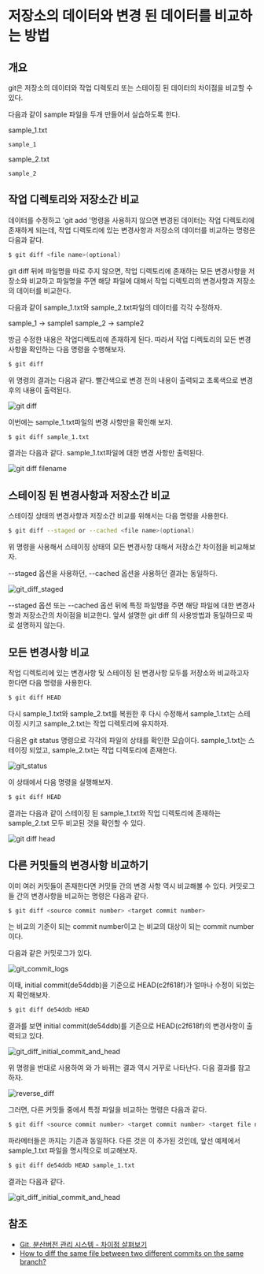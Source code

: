 # 저장소의 데이터와 변경 된 데이터를 비교하는 방법

## 개요

git은 저장소의 데이터와 작업 디렉토리 또는 스테이징 된 데이터의 차이점을 비교할 수 있다.

다음과 같이 sample 파일을 두개 만들어서 실습하도록 한다.

sample_1.txt
```
sample_1
```

sample_2.txt
```
sample_2
```

## 작업 디렉토리와 저장소간 비교

데이터를 수정하고 'git add <file name>'명령을 사용하지 않으면 변경된 데이터는 작업 디렉토리에 존재하게 되는데, 작업 디렉토리에 있는 변경사항과 저장소의 데이터를 비교하는 명령은 다음과 같다.

```bash
$ git diff <file name>(optional)
```

git diff 뒤에 파일명을 따로 주지 않으면, 작업 디렉토리에 존재하는 모든 변경사항을 저장소와 비교하고 파일명을 주면 해당 파일에 대해서 작업 디렉토리의 변경사항과 저장소의 데이터를 비교한다.

다음과 같이 sample_1.txt와 sample_2.txt파일의 데이터를 각각 수정하자.

sample_1 -> sample1
sample_2 -> sample2

방금 수정한 내용은 작업디렉토리에 존재하게 된다. 따라서 작업 디렉토리의 모든 변경 사항을 확인하는 다음 명령을 수행해보자.

```bash
$ git diff
```

위 명령의 결과는 다음과 같다. 빨간색으로 변경 전의 내용이 출력되고 초록색으로 변경 후의 내용이 출력된다.

![git diff](./git_diff.png)

이번에는 sample_1.txt파일의 변경 사항만을 확인해 보자.

```bash
$ git diff sample_1.txt
```

결과는 다음과 같다. sample_1.txt파일에 대한 변경 사항만 출력된다.

![git diff filename](./git_diff_sample_1.png)

## 스테이징 된 변경사항과 저장소간 비교

스테이징 상태의 변경사항과 저장소간 비교를 위해서는 다음 명령을 사용한다.

```bash
$ git diff --staged or --cached <file name>(optional)
```

위 명령을 사용해서 스테이징 상태의 모든 변경사항 대해서 저장소간 차이점을 비교해보자.

--staged 옵션을 사용하던, --cached 옵션을 사용하던 결과는 동일하다.

![git_diff_staged](./git_diff_staged.png)

--staged 옵션 또는 --cached 옵션 뒤에 특정 파일명을 주면 해당 파일에 대한 변경사항과 저장소간의 차이점을 비교한다.
앞서 설명한 git diff <file name>의 사용방법과 동일하므로 따로 설명하지 않는다.

## 모든 변경사항 비교

작업 디렉토리에 있는 변경사항 및 스테이징 된 변경사항 모두를 저장소와 비교하고자 한다면 다음 명령을 사용한다.

```bash
$ git diff HEAD
```

다시 sample_1.txt와 sample_2.txt를 복원한 후 다시 수정해서 sample_1.txt는 스테이징 시키고 sample_2.txt는 작업 디렉토리에 유지하자.

다음은 git status 명령으로 각각의 파일의 상태를 확인한 모습이다. sample_1.txt는 스테이징 되었고, sample_2.txt는 작업 디렉토리에 존재한다.

![git_status](./git_status.png)

이 상태에서 다음 명령을 실행해보자.

```bash
$ git diff HEAD
```

결과는 다음과 같이 스테이징 된 sample_1.txt와 작업 디렉토리에 존재하는 sample_2.txt 모두 비교된 것을 확인할 수 있다.

![git diff head](./git_diff_head.png)

## 다른 커밋들의 변경사항 비교하기

이미 여러 커밋들이 존재한다면 커밋들 간의 변경 사항 역시 비교해볼 수 있다.
커밋로그들 간의 변경사항을 비교하는 명령은 다음과 같다.

```bash
$ git diff <source commit number> <target commit number>
```

<source commit number>는 비교의 기준이 되는 commit number이고 <target commit number>는 비교의 대상이 되는 commit number이다.

다음과 같은 커밋로그가 있다.

![git_commit_logs](./commit_logs.png)

이때, initial commit(de54ddb)을 기준으로 HEAD(c2f618f)가 얼마나 수정이 되었는지 확인해보자.

```bash
$ git diff de54ddb HEAD
```

결과를 보면 initial commit(de54ddb)를 기존으로 HEAD(c2f618f)의 변경사항이 출력되고 있다.

![git_diff_initial_commit_and_head](./git_diff_initial_commit_and_head.png)

위 명령을 반대로 사용하여 <source commit number>와 <target commit number>가 바뀌는 결과 역시 거꾸로 나타난다. 다음 결과를 참고하자.

![reverse_diff](./reverse_diff.png)

그러면, 다른 커밋들 중에서 특정 파일을 비교하는 명령은 다음과 같다.

```bash
$ git diff <source commit number> <target commit number> <target file name>
```

파라메터들은 <source commit number> <target commit number>까지는 기존과 동일하다. 다른 것은 <target file name>이 추가된 것인데, 앞선 예제에서 sample_1.txt 파일을 명시적으로 비교해보자.

```bash
$ git diff de54ddb HEAD sample_1.txt
```

결과는 다음과 같다.

![git_diff_initial_commit_and_head](./git_diff_initial_commit_and_head.png)

## 참조

* [Git, 분산버전 관리 시스템 - 차이점 살펴보기](https://mylko72.gitbooks.io/git/content/commit/diff.html)
* [How to diff the same file between two different commits on the same branch?](https://stackoverflow.com/questions/3338126/how-to-diff-the-same-file-between-two-different-commits-on-the-same-branch)
